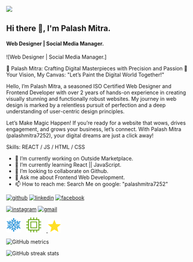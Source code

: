![](https://scontent.fdac3-1.fna.fbcdn.net/v/t39.30808-6/469839428_122138905958367043_5619198020968888304_n.jpg?_nc_cat=108&ccb=1-7&_nc_sid=cc71e4&_nc_eui2=AeG0MNe2J_e94vtdIgTJ7y7ZXDzZShfaS9tcPNlKF9pL25qgG5bXShbya5fLt7gK0Pb6MPMcPVQi_nralZ8qrrZy&_nc_ohc=ChOdegzHgT4Q7kNvwEv9jL7&_nc_oc=AdnG25lDehpJcOIdYaRkZbWjYrAkLyzc08BpiVpdGfnYLEhSC-0Y1-M8hhDf0kuT_L9OfyuUj7dHHyAq9neD6Meb&_nc_zt=23&_nc_ht=scontent.fdac3-1.fna&_nc_gid=bi-MSh2xMwIwrcdjejzrhA&oh=00_AfE7m-leJGQ5HC0qA_vYoc2dAFkEYrdWyoQSWMUj4tqKDQ&oe=68118CF1)

## Hi there 👋, I'm Palash Mitra.
#### Web Designer | Social Media Manager.
![Web Designer | Social Media Manager.]

🎨 Palash Mitra: Crafting Digital Masterpieces with Precision and Passion 🎨
Your Vision, My Canvas: "Let’s Paint the Digital World Together!"

Hello, I’m Palash Mitra, a seasoned ISO Certified Web Designer and Frontend Developer with over 2 years of hands-on experience in creating visually stunning and functionally robust websites. My journey in web design is marked by a relentless pursuit of perfection and a deep understanding of user-centric design principles.

Let’s Make Magic Happen! If you’re ready for a website that wows, drives engagement, and grows your business, let’s connect. With Palash Mitra (palashmitra7252), your digital dreams are just a click away!

Skills:  REACT / JS / HTML / CSS

- 🔭 I’m currently working on Outside Marketplace. 
- 🌱 I’m currently learning React || JavaScript. 
- 👯 I’m looking to collaborate on Github. 
- 💬 Ask me about Frontend Web Development. 
- 📫 How to reach me: Search Me on google: "palashmitra7252" 


[<img src='https://cdn.jsdelivr.net/npm/simple-icons@3.0.1/icons/github.svg' alt='github' height='40'>](https://github.com/https://github.com/palashmitra7252)  [<img src='https://cdn.jsdelivr.net/npm/simple-icons@3.0.1/icons/linkedin.svg' alt='linkedin' height='40'>](https://www.linkedin.com/in/www.linkedin.com/in/palashmitra7252/)  [<img src='https://cdn.jsdelivr.net/npm/simple-icons@3.0.1/icons/facebook.svg' alt='facebook' height='40'>](https://www.facebook.com/https://www.facebook.com/share/16NrQDFgGW/) 

 [<img src='https://cdn.jsdelivr.net/npm/simple-icons@3.0.1/icons/instagram.svg' alt='instagram' height='40'>](https://www.instagram.com/https://www.instagram.com/palashmitra7252?igsh=MXZobDJ6OXBtbHV1ZQ==/)  [<img src='https://cdn.jsdelivr.net/npm/simple-icons@3.0.1/icons/gmail.svg' alt='gmail' height='40'>](palashmitrafreelancer@gmail.com)  

<a href='https://archiveprogram.github.com/'><img src='https://raw.githubusercontent.com/acervenky/animated-github-badges/master/assets/acbadge.gif' width='40' height='40'></a> <a href='https://docs.github.com/en/developers'><img src='https://raw.githubusercontent.com/acervenky/animated-github-badges/master/assets/devbadge.gif' width='40' height='40'></a> <a href='https://stars.github.com/'>
<img src='https://raw.githubusercontent.com/acervenky/animated-github-badges/master/assets/starbadge.gif' width='35' height='35'></a> 

![GitHub metrics](https://metrics.lecoq.io/https://github.com/palashmitra7252)  

![GitHub streak stats](https://streak-stats.demolab.com/?user=https://github.com/palashmitra7252)  

